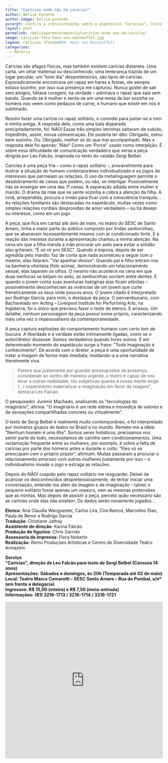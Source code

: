 ```yaml
---
title: "Carícias onde não há carícia!"
author: Belisa Parente
author-image: belisa-parente
excerpt: Confira a crônicaresenha sobre o espetáculo "Carícias". Texto do catalão Sergi Belbel, com direção do cineasta Leo Falcão – estreando nas artes cênicas. A peça fica em cartaz até dois de maio no SESC de Santo Amaro. Vale a pena assistir.
layout: post
permalink: /belisaparente/materia/caricias-onde-nao-ha-caricia/
image: caricias-foto-hans-von-manteuffel.jpg
legend: Carícias (Foto&#058; Hans von Manteuffel)
categories:
  - Matéria
---
```

Carícias são afagos físicos, mas também existem carícias distantes. Uma carta, um olhar maternal ou desconhecido, uma lembrança trazida de um lugar peculiar, um "bom dia" despretensioso, são tipos de carícias. Esporadicamente encontrava um rapaz em bares e festas, ele sempre estava sozinho, por isso sua presença me capturou. Nunca gostei de sair sem amigos, faltava coragem, na verdade – admirava o rapaz que saia sem bando. Quando se é mulher e senta-se em uma mesa de bar sozinha os homens nos veem como pedaços de carne, o humano que existe em nós é sublimado.

Resolvi fazer uma carícia no rapaz solitário, o convidei para juntar-se a mim e minha amiga. A resposta dele, como uma bala disparada precipitadamente, foi: NÃO! Essas três simples letrinhas saltaram de subido, impedindo, assim, nossa comunicação. Ele poderia ter dito: Obrigado, estou bem sozinho. Ou: Obrigado, melhor só do que mal acompanhado. Mas a resposta dele foi apenas: ‘Não!’ Como um ‘Porra!’ usado como interjeição. É sobre essa dificuldade de comunicação verdadeira que versa a peça dirigida por Leo Falcão, inspirada no texto do catalão Sergi Belbel.

Carícias é uma peça fria – como o rapaz solitário -, provavelmente para ilustrar a situação do homem contemporâneo individualizado e os jogos de interesses que permeiam as relações. O uso da metalinguagem permite o desdobramento de cenas que podem, ou não, se interligar. Possivelmente irás se enxergar em uma das 11 cenas. A separação adiada entre mulher e marido. O drama da mãe que se sente sozinha e cobra a atenção da filha. A irmã, arrependida, procura o irmão para ficar com a consciência tranquila… As relações familiares são destacadas no espetáculo, muitas vezes como simples relações cordiais desprovidas de amor verdadeiro – ou há desejo ou interesse, como em um jogo.

A peça, que fica em cartaz até dois de maio, no teatro do SESC de Santo Amaro, tinha a maior parte do público composto por lindas senhorinhas, que se abanavam incessantemente mesmo com ar condicionado forte. E a reação das mesmas durante a apresentação chamou a minha atenção. Na cena em que a filha manda a mãe procurar um asilo para evitar a solidão elas gritaram: "É só vir pro SESC". Quando a esposa, depois de ser agredida pelo marido, faz de conta que nada aconteceu e segue com o mesmo, elas falaram: "Vai apanhar dinovo". Quando pai e filho entram nus na banheira vitoriana (foto acima), demonstrando um relacionamento sexual, elas taparam os olhos. O mesmo não acontece na cena em que duas senhoras se beijam no asilo, as senhorinhas sorriem entre dentes. E quando o jovem conta suas aventuras lisérgicas elas ficam atônitas – possivelmente desconheciam as vivências de um jovem que curte freneticamente os seus vinte poucos anos. O jovem citado é interpretado por Rodrigo García, para mim, o destaque da peça. O pernambucano, com Bacharelado em Acting – Liverpool Institute for Performing Arts, na Inglaterra, foi o único que precisou fazer o teste de elenco. E arrasou. Um detalhe, nenhum personagem da peça possui nome próprio, caracterizando mais uma vez o impessoalismo da contemporaneidade.

A peça captura explosões do comportamento humano com certo tom de loucura. A liberdade e a verdade estão intimamente ligadas, como se o autor/diretor dissesse: Somos verdadeiros quando livres somos. E em determinado momento do espetáculo surge a frase: "Toda imaginação é conhecimento". De acordo com o diretor, a peça é uma oportunidade de tratar a imagem de forma mais imediata, moldando-a a uma narrativa literalmente viva.

> Parece que justamente por guardar pressupostos de presença, convidando ao sonho de maneira urgente, o teatro é capaz de nos levar a outras realidades, tão subjetivas quanto a nossa mente exige (…) experimento materializar a imaginação em favor da imagem", destaca Leo Falcão. 

O pesquisador Juremir Machado, analisando as "tecnologias do imaginário", afirma: "O imaginário é um rede etérea e movediça de valores e de sensações compartilhadas concreta ou virtualmente".

O texto de Sergi Belbel é realmente muito contemporâneo, e foi interpretado por inúmeros grupos de teatro no Brasil e no mundo. Remete-me a ideia: "Nenhum homem é uma ilha". Somos seres holísticos, precisamos nos sentir parte do todo, necessitamos de carinho sem condicionamentos. Uma reclamação frequente entre as mulheres, por exemplo, é sobre a falta de carícias por parte dos homens antes e durante o coito: "Eles só se preocupam com o próprio prazer", afirmam. Muitas passaram a procurar o relacionamento amoroso com outras mulheres justamente por isso – o individualismo invade o jogo e estraga as relações.

Depois do NÃO! cuspido pelo rapaz solitário me resguardei. Deixei de acariciar os desconhecidos despretensiosamente, de tentar iniciar uma conversação, entende-los além da imagem e da imaginação – talvez o pequeno solitário fosse apenas um voyeurs, sem as mesmas pretensões que as minhas. Mas depois de assistir a peça, percebi quão necessário são as carícias onde elas não existem. Os dados serão novamente jogados…

**Elenco**: Ana Claudia Wanguestel, Carlos Lira, Cira Ramos, Marcelino Dias, Paula de Renor e Rodrigo Garcia  
**Tradução**: Chistiane Jathay  
**Assistente de direção**: Karina Falcão  
**Produção de figurino**: Chris Garrido  
**Assessoria de imprensa**: Flora Noberto  
**Realização**: Remo Produções Artísticas e Centro de Diversidade Teatro Armazém

**Serviço  
"Carícias", direção de Leo Falcão para texto de Sergi Belbel (Censura 14 anos)  
Apresentações: Sábados e domingos, às 20h (Temporada até 02 de maio)  
Local: Teatro Marco Camarotti – SESC Santo Amaro – Rua do Pombal, s/nº (em frente a delegacia)  
Ingressos: R$ 15,00 (inteira) e R$ 7,50 (meia-entrada)  
Informações: (81) 3216-1713 / 3216-1714 / 3216-1721**

<iframe width="100%" height="500px" src="https://www.youtube.com/embed/Gs6vsIBYeXo" frameborder="0" allowfullscreen></iframe>